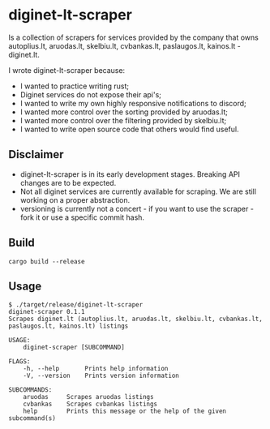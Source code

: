 # diginet-lt-scraper
Is a collection of scrapers for services provided by the company that owns autoplius.lt, aruodas.lt, skelbiu.lt, 
cvbankas.lt, paslaugos.lt, kainos.lt - diginet.lt.

I wrote diginet-lt-scraper because:
* I wanted to practice writing rust;
* Diginet services do not expose their api's;
* I wanted to write my own highly responsive notifications to discord;
* I wanted more control over the sorting provided by aruodas.lt;
* I wanted more control over the filtering provided by skelbiu.lt;
* I wanted to write open source code that others would find useful.

## Disclaimer
* diginet-lt-scraper is in its early development stages. Breaking API changes are to be expected.
* Not all diginet services are currently available for scraping. We are still working on a proper abstraction. 
* versioning is currently not a concert - if you want to use the scraper - fork it or use a specific commit hash.

## Build
```
cargo build --release
```

## Usage
```
$ ./target/release/diginet-lt-scraper
diginet-scraper 0.1.1
Scrapes diginet.lt (autoplius.lt, aruodas.lt, skelbiu.lt, cvbankas.lt, paslaugos.lt, kainos.lt) listings

USAGE:
    diginet-scraper [SUBCOMMAND]

FLAGS:
    -h, --help       Prints help information
    -V, --version    Prints version information

SUBCOMMANDS:
    aruodas     Scrapes aruodas listings
    cvbankas    Scrapes cvbankas listings
    help        Prints this message or the help of the given subcommand(s)
```
